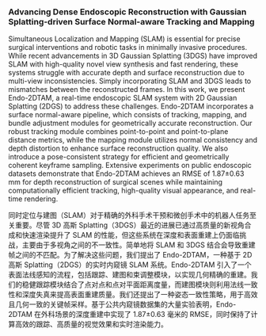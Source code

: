 ### Advancing Dense Endoscopic Reconstruction with Gaussian Splatting-driven Surface Normal-aware Tracking and Mapping

Simultaneous Localization and Mapping (SLAM) is essential for precise surgical interventions and robotic tasks in minimally invasive procedures. While recent advancements in 3D Gaussian Splatting (3DGS) have improved SLAM with high-quality novel view synthesis and fast rendering, these systems struggle with accurate depth and surface reconstruction due to multi-view inconsistencies. Simply incorporating SLAM and 3DGS leads to mismatches between the reconstructed frames. In this work, we present Endo-2DTAM, a real-time endoscopic SLAM system with 2D Gaussian Splatting (2DGS) to address these challenges. Endo-2DTAM incorporates a surface normal-aware pipeline, which consists of tracking, mapping, and bundle adjustment modules for geometrically accurate reconstruction. Our robust tracking module combines point-to-point and point-to-plane distance metrics, while the mapping module utilizes normal consistency and depth distortion to enhance surface reconstruction quality. We also introduce a pose-consistent strategy for efficient and geometrically coherent keyframe sampling. Extensive experiments on public endoscopic datasets demonstrate that Endo-2DTAM achieves an RMSE of 1.87±0.63 mm for depth reconstruction of surgical scenes while maintaining computationally efficient tracking, high-quality visual appearance, and real-time rendering.

同时定位与建图（SLAM）对于精确的外科手术干预和微创手术中的机器人任务至关重要。尽管 3D 高斯 Splatting（3DGS）最近的进展已通过高质量的新视角合成和快速渲染提升了 SLAM 的性能，但这些系统在深度和表面重建上仍面临挑战，主要由于多视角之间的不一致性。简单地将 SLAM 和 3DGS 结合会导致重建帧之间的不匹配。为了解决这些问题，我们提出了 Endo-2DTAM，一种基于 2D 高斯 Splatting（2DGS）的实时内窥镜 SLAM 系统。Endo-2DTAM 引入了一个表面法线感知的流程，包括跟踪、建图和束调整模块，以实现几何精确的重建。我们的稳健跟踪模块结合了点对点和点对平面距离度量，而建图模块则利用法线一致性和深度失真来提高表面重建质量。我们还提出了一种姿态一致性策略，用于高效且几何一致的关键帧采样。基于公共内窥镜数据集的大量实验表明，Endo-2DTAM 在外科场景的深度重建中实现了 1.87±0.63 毫米的 RMSE，同时保持了计算高效的跟踪、高质量的视觉效果和实时渲染能力。

